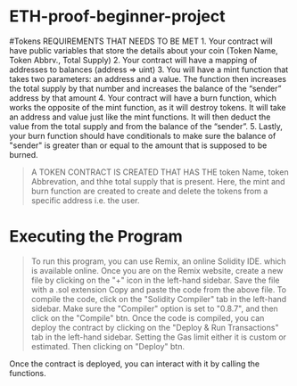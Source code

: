 # ETH-proof-beginner-project

#Tokens
REQUIREMENTS THAT NEEDS TO BE MET
    1. Your contract will have public variables that store the details about your coin (Token Name, Token Abbrv., Total Supply)
    2. Your contract will have a mapping of addresses to balances (address => uint)
    3. You will have a mint function that takes two parameters: an address and a value. 
       The function then increases the total supply by that number and increases the balance 
       of the “sender” address by that amount
    4. Your contract will have a burn function, which works the opposite of the mint function, as it will destroy tokens. 
       It will take an address and value just like the mint functions. It will then deduct the value from the total supply 
       and from the balance of the “sender”.
    5. Lastly, your burn function should have conditionals to make sure the balance of "sender" is greater than or equal 
       to the amount that is supposed to be burned.

> A TOKEN CONTRACT IS CREATED THAT HAS THE token Name, token Abbrevation, and thhe total supply that is present.
> Here, the mint and burn function are created to create and delete the tokens from a specific address i.e. the user.

# Executing the Program
> To run this program, you can use Remix, an online Solidity IDE. which is available online.
> Once you are on the Remix website, create a new file by clicking on the "+" icon in the left-hand sidebar. Save the file with a .sol extension
> Copy and paste the code from the above file.
> To compile the code, click on the "Solidity Compiler" tab in the left-hand sidebar. Make sure the "Compiler" option is set to "0.8.7", and then click on the "Compile" btn.
> Once the code is compiled, you can deploy the contract by clicking on the "Deploy & Run Transactions" tab in the left-hand sidebar.
> Setting the Gas limit either it is custom or estimated.
> Then clicking on "Deploy" btn.

Once the contract is deployed, you can interact with it by calling the functions.
